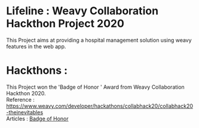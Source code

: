 # Lifeline : Weavy Collaboration Hackthon Project 2020
This Project aims at providing a hospital management solution using weavy features in the web app. 

# Hackthons :
This Project won the 'Badge of Honor ' Award from Weavy Collaboration Hackthon 2020.
<br>Reference : https://www.weavy.com/developer/hackathons/collabhack20/collabhack20-theinevitables
<br> Articles : [Badge of Honor](https://www.weavy.com/developer/hackathons/collabhack20/collabhack20-theinevitables)
